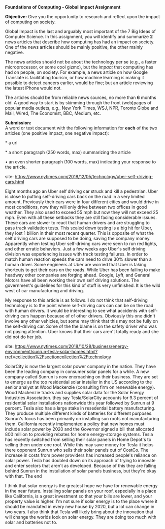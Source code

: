 **Foundations of Computing - Global Impact Assignment**

**Objective:** Give you the opportunity to research and reflect upon the impact of computing on society.

Global Impact is the last and arguably most important of the 7 Big Ideas of Computer Science. In this assignment, you will identify and summarize **2** news articles that describe how computing has had an impact on society. One of the news articles should be mainly positive, the other mainly negative.

The news articles should not be about the technology per se (e.g., a faster microprocessor, or some cool gizmo), but the *impact* that computing has had on people, on society. For example, a news article on how Google Translate is facilitating tourism, or how machine learning is making it possible to detect cancers earlier, would be fine; but an article reviewing the latest iPhone would not.

The articles should be from reliable news sources, no more than **6** months old. A good way to start is by skimming through the front (web)pages of popular media outlets, e.g., New York Times, WSJ, NPR, Toronto Globe and Mail, Wired, The Economist, BBC, Medium, etc.

**Submission:**\
A word or text document with the following information for **each** of the two articles (one positive impact, one negative impact):

\* a url

\* a short paragraph (250 words, max) summarizing the article

• an even shorter paragraph (100 words, max) indicating your response to the article.

site: <https://www.nytimes.com/2018/12/05/technology/uber-self-driving-cars.html>

Eight months ago an Uber self driving car struck and kill a pedestrian. Uber is close to putting self-driving cars back on the road in a very limited amount. Previously their cars were in four different cities and would drive in most conditions, now they will only drive between two offices in good weather. They also used to exceed 55 mph but now they will not exceed 25 mph. Even with all these setbacks they are still facing considerable issues. These cars are slower to react that human drivers and are struggling to pass track validation tests. This scaled down testing is a big hit for Uber, they lost 1 billion in their most recent quarter. This is opposite of what the self driving cars are supposed to be doing, saving the company money. Apparently when testing Uber self-driving cars were seen to run red lights, and other erratic behaviors. Just a few weeks ago Uber's self driving division was experiencing issues with track testing failures. In order to match human reaction speeds the cars need to drive 30% slower than a human driver. Some engineers at Uber are worried that Uber is taking shortcuts to get their cars on the roads. While Uber has been failing to make headway other companies are forging ahead. Google, Lyft, and General Motors have all been working their own self driving solutions. The government's guidelines for this kind of stuff is very unfinished. It is the wild west of car manufacturing and driving.

My response to this article is as follows. I do not think that self-driving technology is to the point where self-driving cars can can be on the road with human drivers. It would be interesting to see what accidents with self-driving cars happen because of of other drivers. Obviously this one didn't involve any other vehicles, but some may think that this may not be fully on the self-driving car. Some of the the blame is on the safety driver who was not paying attention. Uber knows that their cars aren't totally ready and she did not do her job.

site: <https://www.nytimes.com/2018/10/28/business/energy-environment/sunrun-tesla-solar-homes.html?rref=collection%2Fsectioncollection%2Ftechnology>

SolarCity is now the largest solar power company in the nation. They have been the leading company in consumer solar panels for a while. A new company called Sunrun is now encroaching on their business. They are set to emerge as the top residential solar installer in the US according to the senior analyst at Wood Mackenzie (consulting firm on renewable energy). Wood Mackenzie tracks and supplies solar data for the Solar Energy Industries Association. they say Tesla/SolarCity accounts for 9.3 percent of residential solar installations nationwide this year followed by Sunrun at 9 percent. Tesla also has a large stake in resedential battery manufacturing. They produce multiple different kinds of batteries for different purposes. Sunrun's focus has been primarily on installing sun roofs not manufacturing them. California recently implemented a policy that new homes must include solar power by 2020 and the Governor signed a bill that allocated 800 million to providing rebates for home energy-storage systems. Tesla has recently switched from selling their solar panels in Home Depot's to selling them under one roof. While this may save money for Tesla it helps there opponent Sunrun who sells their solar panels out of CostCo. The increase in costs from power providers has increased people's reliance on solar power. Tesla has doubled down on its approach of trying to innovate and enter sectors that aren't as developed. Because of this they are falling behind Sunrun in the installation of solar panels business, but they're okay with that. The end

I think that solar energy is the greatest hope we have for renewable energy in the near future. Installing solar panels on your roof, especially in a place like California, is a great investment so that your bills are lower, and your property value is higher. I'm not sure if solar energy is to the place where it should be mandated in every new house by 2020, but a lot can change in two years. I also think that Tesla will likely bring about the innovation that will change the worlds look on solar energy. They are doing too much with solar and batteries not to.
